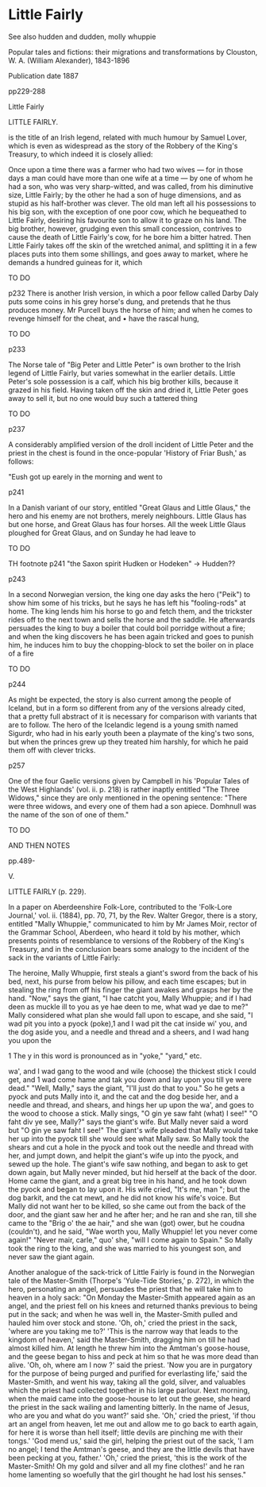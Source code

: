 # Little Fairly

See also hudden and dudden, molly whuppie

Popular tales and fictions: their migrations and transformations
by Clouston, W. A. (William Alexander), 1843-1896

Publication date 1887

pp229-288

Little Fairly

LITTLE FAIRLY.

is the title of an Irish legend, related with much humour by Samuel Lover, which is even as widespread as the story of the Robbery of the King's Treasury, to which indeed it is closely allied:

Once upon a time there was a farmer who had two wives — for in those days a man could have more than one wife at a time — by one of whom he had a son, who was very sharp-witted, and was called, from his diminutive size, Little Fairly; by the other he had a son of huge dimensions, and as stupid as his half-brother was clever. The old man left all his possessions to his big son, with the exception of one poor cow, which he bequeathed to Little Fairly, desiring his favourite son to allow it to graze on his land. The big brother, however, grudging even this small concession, contrives to cause the death of Little Fairly's cow, for he bore him a bitter hatred. Then Little Fairly takes off the skin of the wretched animal, and splitting it in a few places puts into them some shillings, and goes away to market, where he demands a hundred guineas for it, which

TO DO

p232 
There is another Irish version, in which a poor fellow called Darby Daly puts some coins in his grey horse's dung, and pretends that he thus produces money. Mr Purcell buys the horse of him; and when he comes to revenge himself for the cheat, and • have the rascal hung,
 
TO DO

 p233

 The Norse tale of "Big Peter and Little Peter" is own brother to the Irish legend of Little Fairly, but varies somewhat in the earlier details. Little Peter's sole possession is a calf, which his big brother kills, because it grazed in his field. Having taken off the skin and dried it, Little Peter goes away to sell it, but no one would buy such a tattered thing

TO DO

p237

A considerably amplified version of the droll incident of Little Peter and the priest in the chest is found in the once-popular 'History of Friar Bush,' as follows:

"Eush got up earely in the morning and went to

p241

In a Danish variant of our story, entitled "Great Glaus and Little Glaus," the hero and his enemy are not brothers, merely neighbours. Little Glaus has but one horse, and Great Glaus has four horses. All the week Little Glaus ploughed for Great Glaus, and on Sunday he had leave to 

TO DO

TH footnote p241 "the Saxon spirit Hudken or Hodeken" -> Hudden??


p243

In a second Norwegian version, the king one day asks the hero ("Peik") to show him some of his tricks, but he says he has left his "fooling-rods" at home. The king lends him his horse to go and fetch them, and the trickster rides off to the next town and sells the horse and the saddle. He afterwards persuades the king to buy a boiler that could boil porridge without a fire; and when the king discovers he has been again tricked and goes to punish him, he induces him to buy the chopping-block to set the boiler on in place of a fire

TO DO

p244

As might be expected, the story is also current among the people of Iceland, but in a form so different from any of the versions already cited, that a pretty full abstract of it is necessary for comparison with variants that are to follow. The hero of the Icelandic legend is a young smith named Sigurdr, who had in his early youth been a playmate of the king's two sons, but when the princes grew up they treated him harshly, for which he paid them off with clever tricks.

p257

One of the four Gaelic versions given by Campbell in his 'Popular Tales of the West Highlands' (vol. ii. p. 218) is rather inaptly entitled "The Three Widows," since they are only mentioned in the opening sentence: "There were three widows, and every one of them had a son apiece. Domhnull was the name of the son of one of them."

TO DO


AND THEN NOTES

pp.489-

V.

LITTLE FAIRLY (p. 229).

In a paper on Aberdeenshire Folk-Lore, contributed to the 'Folk-Lore Journal,' vol. ii. (1884), pp. 70, 71, by the Rev. Walter Gregor, there is a story, entitled "Mally Whuppie," communicated to him by Mr James Moir, rector of the Grammar School, Aberdeen, who heard it told by his mother, which presents points of resemblance to versions of the Robbery of the King's Treasury, and in the conclusion bears some analogy to the incident of the sack in the variants of Little Fairly:

The heroine, Mally Whuppie, first steals a giant's sword from the back of his bed, next, his purse from below his pillow, and each time escapes; but in stealing the ring from off his finger the giant awakes and grasps her by the hand. "Now," says the giant, "I hae catcht you, Mally Whuppie; and if I had deen as muckle ill to you as ye hae deen to me, what wad ye dae to me?" Mally considered what plan she would fall upon to escape, and she said, "I wad pit you into a pyock (poke),1 and I wad pit the cat inside wi' you, and the dog aside you, and a needle and thread and a sheers, and I wad hang you upon the

1 The y in this word is pronounced as in "yoke," "yard," etc. 

wa', and I wad gang to the wood and wile (choose) the thickest stick I could get, and 1 wad come hame and tak you down and lay upon you till ye were dead." "Well, Mally," says the giant, "I'll just do that to you." So he gets a pyock and puts Mally into it, and the cat and the dog beside her, and a needle and thread, and shears, and hings her up upon the wa', and goes to the wood to choose a stick. Mally sings, "O gin ye saw faht (what) I see!" "O faht div ye see, Mally?" says the giant's wife. But Mally never said a word but "O gin ye saw faht I see!" The giant's wife pleaded that Mally would take her up into the pyock till she would see what Mally saw. So Mally took the shears and cut a hole in the pyock and took out the needle and thread with her, and jumpt down, and helpit the giant's wife up into the pyock, and sewed up the hole. The giant's wife saw nothing, and began to ask to get down again, but Mally never minded, but hid herself at the back of the door. Home came the giant, and a great big tree in his hand, and he took down the pyock and began to lay upon it. His wife cried, "It's me, man "; but the dog barkit, and the cat mewt, and he did not know his wife's voice. But Mally did not want her to be killed, so she came out from the back of the door, and the giant saw her and he after her; and he ran and she ran, till she came to the "Brig o' the ae hair," and she wan (got) ower, but he coudna (couldn't), and he said, "Wae worth you, Mally Whuppie! let you never come again!" "Never mair, carle," quo' she, "will I come again to Spain." So Mally took the ring to the king, and she was married to his youngest son, and never saw the giant again.

Another analogue of the sack-trick of Little Fairly is found in the Norwegian tale of the Master-Smith (Thorpe's 'Yule-Tide Stories,' p. 272), in which the hero, personating an angel, persuades the priest that he will take him to heaven in a holy sack: "On Monday the Master-Smith appeared again as an angel, and the priest fell on his knees and returned thanks previous to being put in the sack; and when he was well in, the Master-Smith pulled and hauled him over stock and stone. 'Oh, oh,' cried the priest in the sack, 'where are you taking me to?' 'This is the narrow way that leads to the kingdom of heaven,' said the Master-Smith, dragging him on till he had almost killed him. At length he threw him into the Amtman's goose-house, and the geese began to hiss and peck at him so that he was more dead than alive. 'Oh, oh, where am I now ?' said the priest. 'Now you are in purgatory for the purpose of being purged and purified for everlasting life,' said the Master-Smith, and went his way, taking all the gold, silver, and valuables which the priest had collected together in his large parlour. Next morning, when the maid came into the goose-house to let out the geese, she heard the priest in the sack wailing and lamenting bitterly.  In the name of Jesus, who are you and what do you want?' said she. 'Oh,' cried the priest, 'if thou art an angel from heaven, let me out and allow me to go back to earth again, for here it is worse than hell itself; little devils are pinching me with their tongs.' 'God mend us,' said the girl, helping the priest out of the sack, 'I am no angel; I tend the Amtman's geese, and they are the little devils that have been pecking at you, father.' 'Oh,' cried the priest, 'this is the work of the Master-Smith! Oh my gold and silver and all my fine clothes!' and he ran home lamenting so woefully that the girl thought he had lost his senses."
